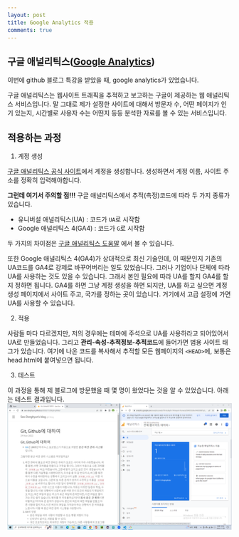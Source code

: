```yaml
---
layout: post
title: Google Analytics 적용
comments: true
---
```


## 구글 애널리틱스([Google Analytics](https://www.google.com/analytics/web/?hl=ko))  

이번에 github 블로그 특강을 받았을 때, google analytics가 있었습니다.  

구글 애널리틱스는 웹사이트 트래픽을 추적하고 보고하는 구글이 제공하는 웹 애널리틱스 서비스입니다. 말 그대로 제가 설정한 사이트에 대해서 방문자 수, 어떤 페이지가 인기 있는지, 시간별로 사용자 수는 어떤지 등등 분석한 자료를 볼 수 있는 서비스입니다.  

## 적용하는 과정  

1. 계정 생성  

[구글 애널리틱스 공식 사이트](https://www.google.com/analytics/web/?hl=ko)에서 계정을 생성합니다. 생성하면서 계정 이름, 사이트 주소를 정확히 입력해야합니다.  

**그런데 여기서 주의할 점!!!** 구글 애널리틱스에서 추적(측정)코드에 따라 두 가지 종류가 있습니다.  

  * 유니버설 애널리틱스(UA) : 코드가 `UA`로 시작함
  * Google 애널리틱스 4(GA4) : 코드가 `G`로 시작함  

두 가지의 차이점은 [구글 애널리틱스 도움말](https://support.google.com/analytics/answer/9964640?hl=ko#zippy=%2C%EC%9D%B4-%EB%8F%84%EC%9B%80%EB%A7%90%EC%97%90%EC%84%9C%EB%8A%94-%EB%8B%A4%EC%9D%8C-%EB%82%B4%EC%9A%A9%EC%9D%84-%EB%8B%A4%EB%A3%B9%EB%8B%88%EB%8B%A4) 에서 볼 수 있습니다.  

또한 Google 애널리틱스 4(GA4)가 상대적으로 최신 기술인데, 이 때문인지 기존의 UA코드를 GA4로 강제로 바꾸어버리는 일도 있었습니다. 그러나 기업이나 단체에 따라 UA를 사용하는 것도 있을 수 있습니다. 그래서 본인 필요에 따라 UA를 할지 GA4를 할지 정하면 됩니다. GA4를 하면 그냥 계정 생성을 하면 되지만, UA를 하고 싶으면 계정 생성 페이지에서 사이트 주고, 국가를 정하는 곳이 있습니다. 거기에서 고급 설정에 가면 UA를 사용할 수 있습니다.  

2. 적용  

사람들 마다 다르겠지만, 저의 경우에는 테마에 주석으로 UA를 사용하라고 되어있어서 UA로 만들었습니다. 그리고 **관리-속성-추적정보-추적코드**에 들어가면 범용 사이트 태그가 있습니다. 여기에 나온 코드를 복사해서 추적할 모든 웹페이지의 `<HEAD>`에, 보통은 head.html에 붙여넣으면 됩니다.  

3. 테스트  

이 과정을 통해 제 블로그에 방문했을 때 몇 명이 왔었다는 것을 알 수 있었습니다. 아래는 테스트 결과입니다.
![google analytics](/assets/images/gooanalpost1.png "google analytics")